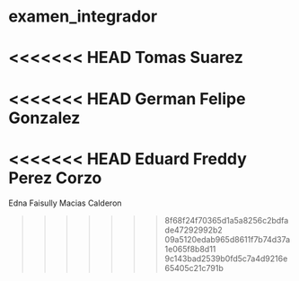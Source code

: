 # examen_integrador
<<<<<<< HEAD
Tomas Suarez
=======
<<<<<<< HEAD
German Felipe Gonzalez
=======
<<<<<<< HEAD
Eduard Freddy Perez Corzo
=======

Edna Faisully Macias Calderon
>>>>>>> 8f68f24f70365d1a5a8256c2bdfade47292992b2
>>>>>>> 09a5120edab965d8611f7b74d37a1e065f8b8d11
>>>>>>> 9c143bad2539b0fd5c7a4d9216e65405c21c791b
